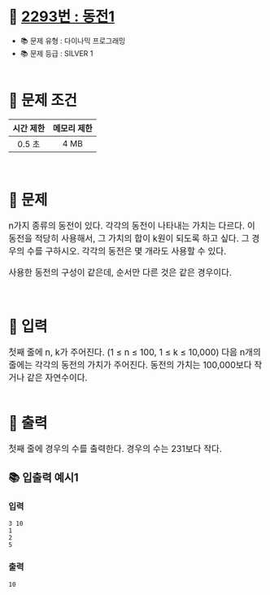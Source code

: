 # 📌 [2293번 : 동전1](https://www.acmicpc.net/problem/2293)
- 📚 문제 유형 : 다이나믹 프로그래밍
- 📚 문제 등급 : SILVER 1
  <br/><br/>

# 📌 문제 조건

|시간 제한|메모리 제한|
|:------:|:---:|
|0.5 초|4 MB|
<br/>

# 📌 문제
<div style="font-size: 17px">
n가지 종류의 동전이 있다. 각각의 동전이 나타내는 가치는 다르다. 이 동전을 적당히 사용해서, 그 가치의 합이 k원이 되도록 하고 싶다. 그 경우의 수를 구하시오. 각각의 동전은 몇 개라도 사용할 수 있다.

사용한 동전의 구성이 같은데, 순서만 다른 것은 같은 경우이다.
</div>
<br/>

# 📌 입력
<div style="font-size: 17px">
첫째 줄에 n, k가 주어진다. (1 ≤ n ≤ 100, 1 ≤ k ≤ 10,000) 다음 n개의 줄에는 각각의 동전의 가치가 주어진다. 동전의 가치는 100,000보다 작거나 같은 자연수이다.

</div>
<br/>

# 📌 출력
<div style="font-size: 17px">
첫째 줄에 경우의 수를 출력한다. 경우의 수는 231보다 작다.

</div>

## 📚 입출력 예시1
### 입력 
    3 10
    1
    2
    5
### 출력
    10

